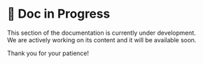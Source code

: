 # 🚧 Doc in Progress

This section of the documentation is currently under development.  
We are actively working on its content and it will be available soon.

Thank you for your patience!